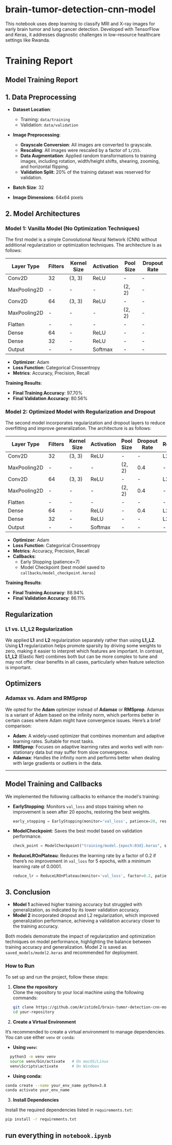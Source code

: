 # brain-tumor-detection-cnn-model

This notebook uses deep learning to classify MRI and X-ray images for early brain tumor and lung cancer detection. Developed with TensorFlow and Keras, it addresses diagnostic challenges in low-resource healthcare settings like Rwanda.

# Training Report

## Model Training Report

## 1. Data Preprocessing

- **Dataset Location**:
  - Training: `data/training`
  - Validation: `data/validation`
- **Image Preprocessing**:

  - **Grayscale Conversion**: All images are converted to grayscale.
  - **Rescaling**: All images were rescaled by a factor of `1/255`.
  - **Data Augmentation**: Applied random transformations to training images, including rotation, width/height shifts, shearing, zooming, and horizontal flipping.
  - **Validation Split**: 20% of the training dataset was reserved for validation.

- **Batch Size**: 32
- **Image Dimensions**: 64x64 pixels

## 2. Model Architectures

### Model 1: Vanilla Model (No Optimization Techniques)

The first model is a simple Convolutional Neural Network (CNN) without additional regularization or optimization techniques. The architecture is as follows:

| Layer Type   | Filters | Kernel Size | Activation | Pool Size | Dropout Rate |
| ------------ | ------- | ----------- | ---------- | --------- | ------------ |
| Conv2D       | 32      | (3, 3)      | ReLU       | -         | -            |
| MaxPooling2D | -       | -           | -          | (2, 2)    | -            |
| Conv2D       | 64      | (3, 3)      | ReLU       | -         | -            |
| MaxPooling2D | -       | -           | -          | (2, 2)    | -            |
| Flatten      | -       | -           | -          | -         | -            |
| Dense        | 64      | -           | ReLU       | -         | -            |
| Dense        | 32      | -           | ReLU       | -         | -            |
| Output       | -       | -           | Softmax    | -         | -            |

- **Optimizer**: Adam
- **Loss Function**: Categorical Crossentropy
- **Metrics**: Accuracy, Precision, Recall

**Training Results**:

- **Final Training Accuracy**: 97.70%
- **Final Validation Accuracy**: 80.56%

### Model 2: Optimized Model with Regularization and Dropout

The second model incorporates regularization and dropout layers to reduce overfitting and improve generalization. The architecture is as follows:

| Layer Type   | Filters | Kernel Size | Activation | Pool Size | Dropout Rate | Regularization |
| ------------ | ------- | ----------- | ---------- | --------- | ------------ | -------------- |
| Conv2D       | 32      | (3, 3)      | ReLU       | -         | -            | L2(0.001)      |
| MaxPooling2D | -       | -           | -          | (2, 2)    | 0.4          | -              |
| Conv2D       | 64      | (3, 3)      | ReLU       | -         | -            | L2(0.001)      |
| MaxPooling2D | -       | -           | -          | (2, 2)    | 0.4          | -              |
| Flatten      | -       | -           | -          | -         | -            | -              |
| Dense        | 64      | -           | ReLU       | -         | 0.4          | L2(0.001)      |
| Dense        | 32      | -           | ReLU       | -         | -            | L2(0.001)      |
| Output       | -       | -           | Softmax    | -         | -            | -              |

- **Optimizer**: Adam
- **Loss Function**: Categorical Crossentropy
- **Metrics**: Accuracy, Precision, Recall
- **Callbacks**:
  - Early Stopping (patience=7)
  - Model Checkpoint (best model saved to `callbacks/model_checkpoint.keras`)

**Training Results**:

- **Final Training Accuracy**: 88.94%
- **Final Validation Accuracy**: 86.11%

## Regularization

### L1 vs. L1_L2 Regularization

We applied **L1** and **L2** regularization separately rather than using **L1_L2**. Using **L1** regularization helps promote sparsity by driving some weights to zero, making it easier to interpret which features are important. In contrast, **L1_L2** (Elastic Net) combines both but can be more complex to tune and may not offer clear benefits in all cases, particularly when feature selection is important.

## Optimizers

### Adamax vs. Adam and RMSprop

We opted for the **Adam** optimizer instead of **Adamax** or **RMSprop**. Adamax is a variant of Adam based on the infinity norm, which performs better in certain cases where Adam might have convergence issues. Here’s a brief comparison:

- **Adam**: A widely-used optimizer that combines momentum and adaptive learning rates. Suitable for most tasks.
- **RMSprop**: Focuses on adaptive learning rates and works well with non-stationary data but may suffer from slow convergence.
- **Adamax**: Handles the infinity norm and performs better when dealing with large gradients or outliers in the data.

---

## Model Training and Callbacks

We implemented the following callbacks to enhance the model's training:

- **EarlyStopping**: Monitors `val_loss` and stops training when no improvement is seen after 20 epochs, restoring the best weights.

  ```python
  early_stopping = EarlyStopping(monitor='val_loss', patience=20, restore_best_weights=True)
  ```

- **ModelCheckpoint**: Saves the best model based on validation performance.

  ```python
  check_point = ModelCheckpoint("training/model.{epoch:03d}.keras", save_best_only=True)
  ```

- **ReduceLROnPlateau**: Reduces the learning rate by a factor of 0.2 if there’s no improvement in `val_loss` for 5 epochs, with a minimum learning rate of 0.0001.

  ```python
  reduce_lr = ReduceLROnPlateau(monitor='val_loss', factor=0.2, patience=5, min_lr=0.0001)
  ```

## 3. Conclusion

- **Model 1** achieved higher training accuracy but struggled with generalization, as indicated by its lower validation accuracy.
- **Model 2** incorporated dropout and L2 regularization, which improved generalization performance, achieving a validation accuracy closer to the training accuracy.

Both models demonstrate the impact of regularization and optimization techniques on model performance, highlighting the balance between training accuracy and generalization. Model 2 is saved as `saved_models/model2.keras` and recommended for deployment.

### How to Run

To set up and run the project, follow these steps:

1. **Clone the repository**  
   Clone the repository to your local machine using the following commands:

   ```bash
   git clone https://github.com/AristideI/brain-tumor-detection-cnn-model
   cd your-repository
   ```

2. **Create a Virtual Environment**

It’s recommended to create a virtual environment to manage dependencies. You can use either `venv` or `conda`:

- **Using `venv`:**

```bash
  python3 -m venv venv
  source venv/bin/activate   # On macOS/Linux
  venv\Scripts\activate      # On Windows
```

- **Using conda:**

```bash
conda create --name your_env_name python=3.8
conda activate your_env_name
```

3. **Install Dependencies**

Install the required dependencies listed in `requirements.txt`:

```bash
pip install -r requirements.txt
```

## run everything in `notebook.ipynb`
